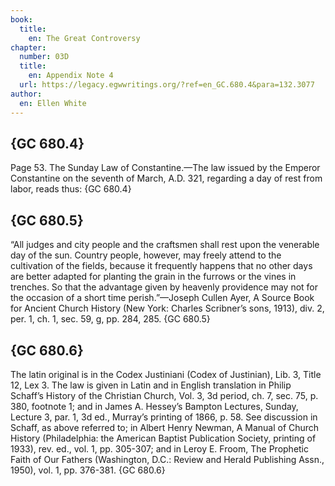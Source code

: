 ```yaml
---
book:
  title:
    en: The Great Controversy
chapter:
  number: 03D
  title:
    en: Appendix Note 4
  url: https://legacy.egwwritings.org/?ref=en_GC.680.4&para=132.3077
author:
  en: Ellen White
---
```


## {GC 680.4}

Page 53. The Sunday Law of Constantine.—The law issued by the Emperor Constantine on the seventh of March, A.D. 321, regarding a day of rest from labor, reads thus: {GC 680.4}

## {GC 680.5}

“All judges and city people and the craftsmen shall rest upon the venerable day of the sun. Country people, however, may freely attend to the cultivation of the fields, because it frequently happens that no other days are better adapted for planting the grain in the furrows or the vines in trenches. So that the advantage given by heavenly providence may not for the occasion of a short time perish.”—Joseph Cullen Ayer, A Source Book for Ancient Church History (New York: Charles Scribner’s sons, 1913), div. 2, per. 1, ch. 1, sec. 59, g, pp. 284, 285. {GC 680.5}

## {GC 680.6}

The latin original is in the Codex Justiniani (Codex of Justinian), Lib. 3, Title 12, Lex 3. The law is given in Latin and in English translation in Philip Schaff’s History of the Christian Church, Vol. 3, 3d period, ch. 7, sec. 75, p. 380, footnote 1; and in James A. Hessey’s Bampton Lectures, Sunday, Lecture 3, par. 1, 3d ed., Murray’s printing of 1866, p. 58. See discussion in Schaff, as above referred to; in Albert Henry Newman, A Manual of Church History (Philadelphia: the American Baptist Publication Society, printing of 1933), rev. ed., vol. 1, pp. 305-307; and in Leroy E. Froom, The Prophetic Faith of Our Fathers (Washington, D.C.: Review and Herald Publishing Assn., 1950), vol. 1, pp. 376-381. {GC 680.6}
